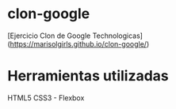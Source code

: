 # clon-google
[Ejercicio Clon de Google Technologicas] (https://marisolgirls.github.io/clon-google/)

# Herramientas utilizadas
HTML5
CSS3 - Flexbox
